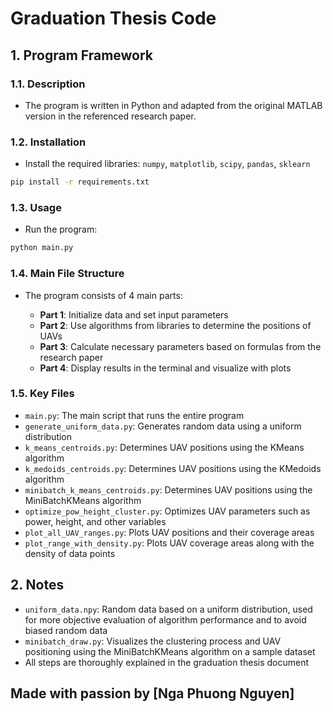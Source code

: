 # Graduation Thesis Code

## 1. Program Framework

### 1.1. Description

- The program is written in Python and adapted from the original MATLAB version in the referenced research paper.

### 1.2. Installation

- Install the required libraries: `numpy`, `matplotlib`, `scipy`, `pandas`, `sklearn`

```bash
pip install -r requirements.txt
```

### 1.3. Usage

- Run the program:

```bash
python main.py
```

### 1.4. Main File Structure

- The program consists of 4 main parts:

  - **Part 1**: Initialize data and set input parameters  
  - **Part 2**: Use algorithms from libraries to determine the positions of UAVs  
  - **Part 3**: Calculate necessary parameters based on formulas from the research paper  
  - **Part 4**: Display results in the terminal and visualize with plots

### 1.5. Key Files

- `main.py`: The main script that runs the entire program  
- `generate_uniform_data.py`: Generates random data using a uniform distribution  
- `k_means_centroids.py`: Determines UAV positions using the KMeans algorithm  
- `k_medoids_centroids.py`: Determines UAV positions using the KMedoids algorithm  
- `minibatch_k_means_centroids.py`: Determines UAV positions using the MiniBatchKMeans algorithm  
- `optimize_pow_height_cluster.py`: Optimizes UAV parameters such as power, height, and other variables  
- `plot_all_UAV_ranges.py`: Plots UAV positions and their coverage areas  
- `plot_range_with_density.py`: Plots UAV coverage areas along with the density of data points

## 2. Notes

- `uniform_data.npy`: Random data based on a uniform distribution, used for more objective evaluation of algorithm performance and to avoid biased random data  
- `minibatch_draw.py`: Visualizes the clustering process and UAV positioning using the MiniBatchKMeans algorithm on a sample dataset  
- All steps are thoroughly explained in the graduation thesis document

## Made with passion by [Nga Phuong Nguyen]
